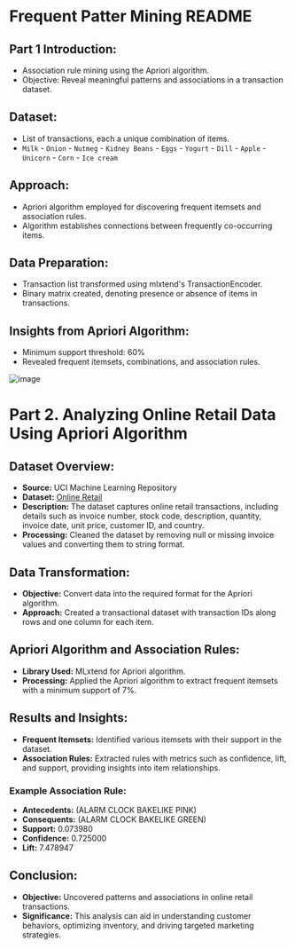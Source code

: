 # Frequent Patter Mining README

## Part 1 Introduction:
- Association rule mining using the Apriori algorithm.
- Objective: Reveal meaningful patterns and associations in a transaction dataset.

## Dataset:
- List of transactions, each a unique combination of items.
- `Milk` - `Onion` - `Nutmeg` - `Kidney Beans` - `Eggs` - `Yogurt` - `Dill` - `Apple` - `Unicorn` - `Corn` - `Ice cream`

## Approach:
- Apriori algorithm employed for discovering frequent itemsets and association rules.
- Algorithm establishes connections between frequently co-occurring items.

## Data Preparation:
- Transaction list transformed using mlxtend's TransactionEncoder.
- Binary matrix created, denoting presence or absence of items in transactions.

## Insights from Apriori Algorithm:
- Minimum support threshold: 60%
- Revealed frequent itemsets, combinations, and association rules.

![image](https://github.com/CSheppardCodes/Study-of-Data-Science/assets/78242653/da36c916-b5b2-4b61-abac-bf24a99e8d48)


# Part 2. Analyzing Online Retail Data Using Apriori Algorithm

## Dataset Overview:
- **Source:** UCI Machine Learning Repository
- **Dataset:** [Online Retail](https://archive.ics.uci.edu/ml/datasets/online+retail)
- **Description:** The dataset captures online retail transactions, including details such as invoice number, stock code, description, quantity, invoice date, unit price, customer ID, and country.
- **Processing:** Cleaned the dataset by removing null or missing invoice values and converting them to string format.

## Data Transformation:
- **Objective:** Convert data into the required format for the Apriori algorithm.
- **Approach:** Created a transactional dataset with transaction IDs along rows and one column for each item.

## Apriori Algorithm and Association Rules:
- **Library Used:** MLxtend for Apriori algorithm.
- **Processing:** Applied the Apriori algorithm to extract frequent itemsets with a minimum support of 7%.

## Results and Insights:
- **Frequent Itemsets:** Identified various itemsets with their support in the dataset.
- **Association Rules:** Extracted rules with metrics such as confidence, lift, and support, providing insights into item relationships.

### Example Association Rule:
- **Antecedents:** (ALARM CLOCK BAKELIKE PINK)
- **Consequents:** (ALARM CLOCK BAKELIKE GREEN)
- **Support:** 0.073980
- **Confidence:** 0.725000
- **Lift:** 7.478947

## Conclusion:
- **Objective:** Uncovered patterns and associations in online retail transactions.
- **Significance:** This analysis can aid in understanding customer behaviors, optimizing inventory, and driving targeted marketing strategies.
